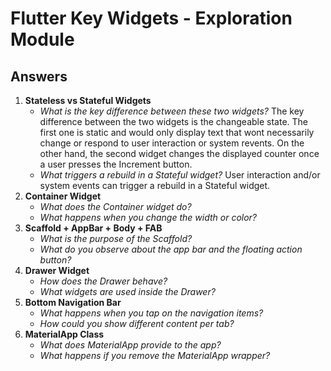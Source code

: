 # Flutter Key Widgets - Exploration Module
## Answers

1. __Stateless vs Stateful Widgets__
    * _What is the key difference between these two widgets?_
        The key difference between the two widgets is the changeable state. The first one is static and would only display text that wont necessarily change or respond to user interaction or system revents. On the other hand, the second widget changes the displayed counter once a user presses the Increment button.
    * _What triggers a rebuild in a Stateful widget?_
        User interaction and/or system events can trigger a rebuild in a Stateful widget.
2. __Container Widget__
    * _What does the Container widget do?_
    * _What happens when you change the width or color?_
3. __Scaffold + AppBar + Body + FAB__
    * _What is the purpose of the Scaffold?_
    * _What do you observe about the app bar and the floating action button?_
4. __Drawer Widget__
    * _How does the Drawer behave?_
    * _What widgets are used inside the Drawer?_
5. __Bottom Navigation Bar__
    * _What happens when you tap on the navigation items?_
    * _How could you show different content per tab?_
6. __MaterialApp Class__
    * _What does MaterialApp provide to the app?_
    * _What happens if you remove the MaterialApp wrapper?_
